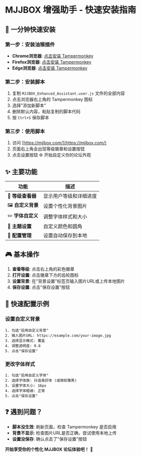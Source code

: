 # MJJBOX 增强助手 - 快速安装指南

## 🚀 一分钟快速安装

### 第一步：安装油猴插件
- **Chrome浏览器**: [点击安装 Tampermonkey](https://chrome.google.com/webstore/detail/tampermonkey/dhdgffkkebhmkfjojejmpbldmpobfkfo)
- **Firefox浏览器**: [点击安装 Tampermonkey](https://addons.mozilla.org/en-US/firefox/addon/tampermonkey/)
- **Edge浏览器**: [点击安装 Tampermonkey](https://microsoftedge.microsoft.com/addons/detail/tampermonkey/iikmkjmpaadaobahmlepeloendndfphd)

### 第二步：安装脚本
1. 复制 `MJJBOX_Enhanced_Assistant.user.js` 文件的全部内容
2. 点击浏览器右上角的 Tampermonkey 图标
3. 选择"添加新脚本"
4. 删除默认内容，粘贴复制的脚本代码
5. 按 `Ctrl+S` 保存脚本

### 第三步：使用脚本
1. 访问 [https://mjjbox.com/](https://mjjbox.com/)
2. 页面右上角会出现等级徽章和设置按钮
3. 点击设置按钮 ⚙️ 开始自定义你的论坛外观

## ✨ 主要功能

| 功能 | 描述 |
|------|------|
| 🎯 **等级查看器** | 显示用户等级和详细进度 |
| 🖼️ **自定义背景** | 设置个性化背景图片 |
| ✏️ **字体自定义** | 调整字体样式和大小 |
| 🎨 **主题设置** | 自定义颜色和圆角 |
| 💾 **配置管理** | 设置自动保存到本地 |

## 🎮 基本操作

1. **查看等级**: 点击右上角的彩色徽章
2. **打开设置**: 点击徽章下方的齿轮图标
3. **设置背景**: 在"背景设置"标签页输入图片URL或上传本地图片
4. **保存设置**: 点击"保存设置"按钮

## 🔧 快速配置示例

### 设置自定义背景
```
1. 勾选"启用自定义背景"
2. 输入图片URL: https://example.com/your-image.jpg
3. 选择显示模式: 覆盖
4. 调整透明度: 0.8
5. 点击"保存设置"
```

### 更改字体样式
```
1. 勾选"启用自定义字体"
2. 选择字体族: 抖音美好体 (或微软雅黑)
3. 设置字体大小: 16px
4. 选择字体粗细: 正常
5. 点击"保存设置"
```

## ❓ 遇到问题？

- **脚本没生效**: 刷新页面，检查 Tampermonkey 是否启用
- **背景不显示**: 检查图片URL是否正确，尝试使用本地上传
- **设置没保存**: 确认点击了"保存设置"按钮



**开始享受你的个性化 MJJBOX 论坛体验吧！** 🎉